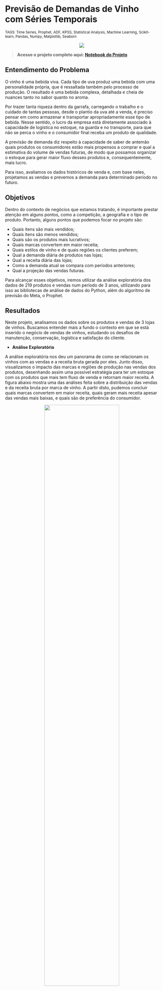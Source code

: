 # Previsão de Demandas de Vinho com Séries Temporais

<sub>TAGS: Time Series, Prophet, ADF, KPSS, Statistical Analysis, Machine Learning, Scikit-learn, Pandas, Numpy, Matplotlib, Seaborn

<p align="center">
  <img src="images/capa_p7.png" >
</p>

> **Acesse o projeto completo aqui: [Notebook do Projeto](https://github.com/gabrielrflopes/Wine_Demand_Prediction/blob/main/P7_Previs%C3%A3o_de_Demandas_de_Vinhos_com_Time_Series.ipynb)**

## Entendimento do Problema

O vinho é uma bebida viva. Cada tipo de uva produz uma bebida com uma personalidade própria, que é ressaltada também pelo processo de produção. O resultado é uma bebida complexa, detalhada e cheia de nuances tanto no sabor quanto no aroma.

Por trazer tanta riqueza dentro da garrafa, carregando o trabalho e o cuidado de tantas pessoas, desde o plantio da uva até a venda, é preciso pensar em como armazenar  e transportar apropriadamente esse tipo de bebida. Nesse sentido, o lucro da empresa está diretamente associado à capacidade de logística no estoque, na guarda e no transporte, para que não se perca o vinho e o consumidor final receba um produto de qualidade.

A previsão de demanda diz respeito à capacidade de saber de antemão quais produtos os consumidores estão mais propensos a comprar e qual a estimativa do volume de vendas futuras, de modo que possamos organizar o estoque para gerar maior fluxo desses produtos e, consequentemente, mais lucro.

Para isso, avaliamos os dados históricos de venda e, com base neles, projetamos as vendas e prevemos a demanda para determinado período no futuro.

## Objetivos

Dentro do contexto de negócios que estamos tratando, é importante prestar atenção em alguns pontos, como a competição, a geografia e o tipo de produto. Portanto, alguns pontos que podemos focar no projeto são:

* Quais itens são mais vendidos;
* Quais itens são menos vendidos;
* Quais são os produtos mais lucrativos;
* Quais marcas convertem em maior receita;
* Quais estilos de vinho e de quais regiões os clientes preferem;
* Qual a demanda diária de produtos nas lojas;
* Qual a receita diária das lojas;
* Como a demanda atual se compara com períodos anteriores;
* Qual a projeção das vendas futuras.

Para alcançar esses objetivos, iremos utilizar da análise exploratória dos dados de 219 produtos e vendas num período de 3 anos, utilizando para isso as bibliotecas de análise de dados do Python, além do algoritmo de previsão do Meta, o Prophet.

## Resultados

Neste projeto, analisamos os dados sobre os produtos e vendas de 3 lojas de vinhos. Buscamos entender mais a fundo o contexto em que se está inserido o negócio de vendas de vinhos, estudando os desafios de manutenção, conservação, logística e satisfação do cliente.

* **Análise Exploratória**
  
A análise exploratória nos deu um panorama de como se relacionam os vinhos com as vendas e a receita bruta gerada por eles. Junto disso, visualizamos o impacto das marcas e regiões de produção nas vendas dos produtos, desenhando assim uma possível estratégia para ter um estoque com os produtos que mais tem fluxo de venda e retornam maior receita. A figura abaixo mostra uma das análises feita sobre a distribuição das vendas e da receita bruta por marca de vinho. A partir disto, pudemos concluir quais marcas convertem em maior receita, quais geram mais receita apesar das vendas mais baixas, e quais são de preferência do consumidor.

<p align="center">
  <img src="images/sales_brand.png" width="70%">
</p>

* **Objetivo da Construção do Modelo de Previsão**

Na parte de construção do modelo de previsão de demanda, utilizamos os dados de venda para criar uma série temporal. Nosso objetivo era o de ajustar o modelo do Prophet aos dados históricos, buscando minimizar os erros e maximizar a aderência dos dados, de modo que pudéssemos utilizar o modelo final para prever a demanda futura.

* **Testes de Estacionariedade**

Num primeiro momento, testamos a estacionariedade da série temporal através dos testes ADF e KPSS. Os testes apresentam abordagens distintas para testar se a série é estacionária ou não, e segundo os resultados de cada um, podemos diagnosticar se há estacionariedade ou não. No nosso caso, houve uma discordância entre os testes, de modo que constatamos que a série é não-estacionária por tendência.

* **Ajuste sobre a Série Não-estacionária**

Ainda assim, fizemos um primeiro ajuste do modelo sobre a série não-estacionária, de modo a termos um baseline para comparações. Os dados históricos foram muito bem ajustados pelo modelo, porém o erro absoluto médio (MAE = 1015,2) foi muito alto. Para termos boas previsões futuras, era preciso diminuir esse erro através do ajuste na série estacionária.

| **Métrica** | **Pontuação** |
|-------------|---------------|
| MAE         | 1015,2        |
| MAPE        | 0,02          |

De fato, se observamos o gráfico que mostra as previsões sobre os dados reais juntamente com os pontos de mudança identificados pelo modelo, fica claro que a série não-estacionária apresenta variações nos parâmetros estatísticos, mesmo ao diminuir a sensibilidade do modelo para identificar essas mudanças. A figura abaixo mostra esse gráfico, em que as linhas tracejadas em vermelho mostram os pontos onde foram identificadas mudanças significativas na direção dos dados.

<p align="center">
  <img src="images/model_adj_changepoints.png" width="70%">
</p>

- **Convertendo a Série Temporal**

Como a série é não-estacionária por tendência, segundo nossos testes estatísticos, é preciso aplicar uma transformação nos dados para que eles fiquem numa escala onde as variações dos parâmetros estatísticos se tornem desprezíveis. Para isso, aplicamos o logarítmo aos dados e sobre a média móvel, de modo que obtivemos uma série estacionária, com ambos os testes ADF e KPSS concordando na estacionariedade.

<p align="center">
  <img src="images/stationary.png" width="70%">
</p>

- **Ajuste do Modelo sobre a Série Estacionária**

Com o modelo ajustado sobre os dados estacionários, obtivemos o menor erro absoluto médio (MAE = 0,74) e o menor erro médio absoluto percentual (MAPE = 0,07), o que confirmou a acurácia do modelo.

| **Métrica** | **Pontuação** |
|-------------|---------------|
| MAE         | 0,74          |
| MAPE        | 0,07          |

Observando o gráfico com a previsão sobre os dados reais, nota-se a aderência do modelo e a capacidade de acompanhar as variações na tendéncia e as oscilações diárias das vendas.

<p align="center">
  <img src="images/stationary_pred.png" width="70%">
</p>

- **Previsões Futuras e Limites do Modelo**

Realizando a previsão sobre os dados de 1 ano no futuro, conseguimos prever as vendas com um nível de confiança alto, e uma incerteza que se manteve dentro da oscilação esperada das vendas diárias.

<p align="center">
  <img src="images/demand_prediction.png" width="70%">
</p>

Ao testar os limites do modelo, prevendo dois anos de vendas no futuro, começamos a ver os limites do intervalo de incerteza aumentar rapidamente, como esperado. Isto acontece porque começamos a realizar previsões numa escala de tempo comparável à dos dados históricos disponíveis (2 anos), de modo que começamos a ter uma composição de erros compostos sobre as previsões, aumentando assim o intervalo de incerteza.

<p align="center">
  <img src="images/demand_prediction_2year.png" width="70%">
</p>

## Conclusão

O modelo apresentou uma capacidade preditiva alta da demanda de vendas de vinhos até um ano no futuro. Com um erro absoluto médio (**MAE**) baixíssimo, de **0,74**, e um **MAPE abaixo de 10%**, trata-se de um modelo robusto, capaz de generalizar para novos dados no futuro e prever a demanda com precisão.

<sub>[Retornar ao Portfólio](https://github.com/gabrielrflopes/Data-Science-Portfolio)
